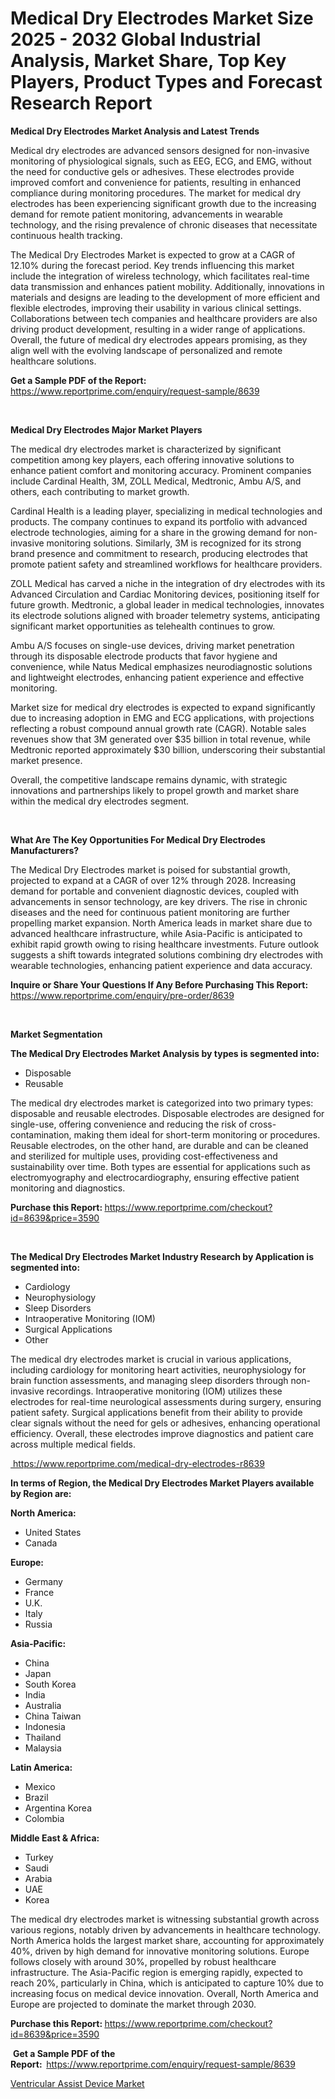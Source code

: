 <p><h1>Medical Dry Electrodes Market Size 2025 - 2032 Global Industrial Analysis, Market Share, Top Key Players, Product Types and Forecast Research Report</h1></p><p><strong>Medical Dry Electrodes Market Analysis and Latest Trends</strong></p>
<p><p>Medical dry electrodes are advanced sensors designed for non-invasive monitoring of physiological signals, such as EEG, ECG, and EMG, without the need for conductive gels or adhesives. These electrodes provide improved comfort and convenience for patients, resulting in enhanced compliance during monitoring procedures. The market for medical dry electrodes has been experiencing significant growth due to the increasing demand for remote patient monitoring, advancements in wearable technology, and the rising prevalence of chronic diseases that necessitate continuous health tracking.</p><p>The Medical Dry Electrodes Market is expected to grow at a CAGR of 12.10% during the forecast period. Key trends influencing this market include the integration of wireless technology, which facilitates real-time data transmission and enhances patient mobility. Additionally, innovations in materials and designs are leading to the development of more efficient and flexible electrodes, improving their usability in various clinical settings. Collaborations between tech companies and healthcare providers are also driving product development, resulting in a wider range of applications. Overall, the future of medical dry electrodes appears promising, as they align well with the evolving landscape of personalized and remote healthcare solutions.</p></p>
<p><strong>Get a Sample PDF of the Report:&nbsp;</strong> <a href="https://www.reportprime.com/enquiry/request-sample/8639?utm_campaign=3534&utm_medium=2&utm_source=Github&utm_content=ia&utm_term=20032025&utm_id=medical-dry-electrodes">https://www.reportprime.com/enquiry/request-sample/8639</a></p>
<p>&nbsp;</p>
<p><strong>Medical Dry Electrodes Major Market Players</strong></p>
<p><p>The medical dry electrodes market is characterized by significant competition among key players, each offering innovative solutions to enhance patient comfort and monitoring accuracy. Prominent companies include Cardinal Health, 3M, ZOLL Medical, Medtronic, Ambu A/S, and others, each contributing to market growth.</p><p>Cardinal Health is a leading player, specializing in medical technologies and products. The company continues to expand its portfolio with advanced electrode technologies, aiming for a share in the growing demand for non-invasive monitoring solutions. Similarly, 3M is recognized for its strong brand presence and commitment to research, producing electrodes that promote patient safety and streamlined workflows for healthcare providers.</p><p>ZOLL Medical has carved a niche in the integration of dry electrodes with its Advanced Circulation and Cardiac Monitoring devices, positioning itself for future growth. Medtronic, a global leader in medical technologies, innovates its electrode solutions aligned with broader telemetry systems, anticipating significant market opportunities as telehealth continues to grow.</p><p>Ambu A/S focuses on single-use devices, driving market penetration through its disposable electrode products that favor hygiene and convenience, while Natus Medical emphasizes neurodiagnostic solutions and lightweight electrodes, enhancing patient experience and effective monitoring.</p><p>Market size for medical dry electrodes is expected to expand significantly due to increasing adoption in EMG and ECG applications, with projections reflecting a robust compound annual growth rate (CAGR). Notable sales revenues show that 3M generated over $35 billion in total revenue, while Medtronic reported approximately $30 billion, underscoring their substantial market presence. </p><p>Overall, the competitive landscape remains dynamic, with strategic innovations and partnerships likely to propel growth and market share within the medical dry electrodes segment.</p></p>
<p>&nbsp;</p>
<p><strong>What Are The Key Opportunities For Medical Dry Electrodes Manufacturers?</strong></p>
<p><p>The Medical Dry Electrodes market is poised for substantial growth, projected to expand at a CAGR of over 12% through 2028. Increasing demand for portable and convenient diagnostic devices, coupled with advancements in sensor technology, are key drivers. The rise in chronic diseases and the need for continuous patient monitoring are further propelling market expansion. North America leads in market share due to advanced healthcare infrastructure, while Asia-Pacific is anticipated to exhibit rapid growth owing to rising healthcare investments. Future outlook suggests a shift towards integrated solutions combining dry electrodes with wearable technologies, enhancing patient experience and data accuracy.</p></p>
<p><strong>Inquire or Share Your Questions If Any Before Purchasing This Report:</strong> <a href="https://www.reportprime.com/enquiry/pre-order/8639?utm_campaign=3534&utm_medium=2&utm_source=Github&utm_content=ia&utm_term=20032025&utm_id=medical-dry-electrodes">https://www.reportprime.com/enquiry/pre-order/8639</a></p>
<p>&nbsp;</p>
<p><strong>Market Segmentation</strong></p>
<p><strong>The Medical Dry Electrodes Market Analysis by types is segmented into:</strong></p>
<p><ul><li>Disposable</li><li>Reusable</li></ul></p>
<p><p>The medical dry electrodes market is categorized into two primary types: disposable and reusable electrodes. Disposable electrodes are designed for single-use, offering convenience and reducing the risk of cross-contamination, making them ideal for short-term monitoring or procedures. Reusable electrodes, on the other hand, are durable and can be cleaned and sterilized for multiple uses, providing cost-effectiveness and sustainability over time. Both types are essential for applications such as electromyography and electrocardiography, ensuring effective patient monitoring and diagnostics.</p></p>
<p><strong>Purchase this Report:&nbsp;</strong><a href="https://www.reportprime.com/checkout?id=8639&price=3590&utm_campaign=3534&utm_medium=2&utm_source=Github&utm_content=ia&utm_term=20032025&utm_id=medical-dry-electrodes">https://www.reportprime.com/checkout?id=8639&price=3590</a></p>
<p>&nbsp;</p>
<p><strong>The Medical Dry Electrodes Market Industry Research by Application is segmented into:</strong></p>
<p><ul><li>Cardiology</li><li>Neurophysiology</li><li>Sleep Disorders</li><li>Intraoperative Monitoring (IOM)</li><li>Surgical Applications</li><li>Other</li></ul></p>
<p><p>The medical dry electrodes market is crucial in various applications, including cardiology for monitoring heart activities, neurophysiology for brain function assessments, and managing sleep disorders through non-invasive recordings. Intraoperative monitoring (IOM) utilizes these electrodes for real-time neurological assessments during surgery, ensuring patient safety. Surgical applications benefit from their ability to provide clear signals without the need for gels or adhesives, enhancing operational efficiency. Overall, these electrodes improve diagnostics and patient care across multiple medical fields.</p></p>
<p><a href="https://www.reportprime.com/medical-dry-electrodes-r8639?utm_campaign=3534&utm_medium=2&utm_source=Github&utm_content=ia&utm_term=20032025&utm_id=medical-dry-electrodes">&nbsp;https://www.reportprime.com/medical-dry-electrodes-r8639</a></p>
<p><strong>In terms of Region, the Medical Dry Electrodes Market Players available by Region are:</strong></p>
<p>
    <p> <strong> North America: </strong>
        <ul>
            <li>United States</li>
            <li>Canada</li>
        </ul>
        </p> 
    <p> <strong> Europe: </strong>
        <ul>
            <li>Germany</li>
            <li>France</li>
            <li>U.K.</li>
            <li>Italy</li>
            <li>Russia</li>
        </ul>
        </p> 
    <p> <strong> Asia-Pacific: </strong>
        <ul>
            <li>China</li>
            <li>Japan</li>
            <li>South Korea</li>
            <li>India</li>
            <li>Australia</li>
            <li>China Taiwan</li>
            <li>Indonesia</li>
            <li>Thailand</li>
            <li>Malaysia</li>
        </ul>
        </p> 
    <p> <strong> Latin America: </strong>
        <ul>
            <li>Mexico</li>
            <li>Brazil</li>
            <li>Argentina Korea</li>
            <li>Colombia</li>
        </ul>
        </p> 
    <p> <strong> Middle East & Africa: </strong>
        <ul>
            <li>Turkey</li>
            <li>Saudi</li>
            <li>Arabia</li>
            <li>UAE</li>
            <li>Korea</li>
        </ul>
    </p>
    </p>
<p><p>The medical dry electrodes market is witnessing substantial growth across various regions, notably driven by advancements in healthcare technology. North America holds the largest market share, accounting for approximately 40%, driven by high demand for innovative monitoring solutions. Europe follows closely with around 30%, propelled by robust healthcare infrastructure. The Asia-Pacific region is emerging rapidly, expected to reach 20%, particularly in China, which is anticipated to capture 10% due to increasing focus on medical device innovation. Overall, North America and Europe are projected to dominate the market through 2030.</p></p>
<p><strong>Purchase this Report: </strong><a href="https://www.reportprime.com/checkout?id=8639&price=3590&utm_campaign=3534&utm_medium=2&utm_source=Github&utm_content=ia&utm_term=20032025&utm_id=medical-dry-electrodes">https://www.reportprime.com/checkout?id=8639&price=3590</a></p>
<p>&nbsp;<strong>Get a Sample PDF of the Report:&nbsp;&nbsp;</strong><a href="https://www.reportprime.com/enquiry/request-sample/8639?utm_campaign=3534&utm_medium=2&utm_source=Github&utm_content=ia&utm_term=20032025&utm_id=medical-dry-electrodes">https://www.reportprime.com/enquiry/request-sample/8639</a></p>
<p><strong></strong></p>
<p><p><a href="https://github.com/zakkistuey/Market-Research-Report-List-1/blob/main/ventricular-assist-device-market.md?utm_campaign=3534&utm_medium=2&utm_source=Github&utm_content=ia&utm_term=20032025&utm_id=medical-dry-electrodes">Ventricular Assist Device Market</a></p></p>